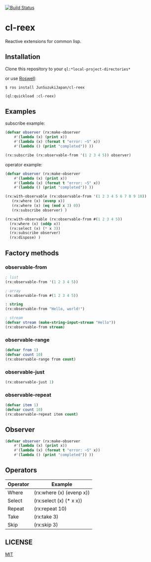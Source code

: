 [![Build Status](https://travis-ci.org/JunSuzukiJapan/cl-reex.svg?branch=master)](https://travis-ci.org/JunSuzukiJapan/cl-reex)
# cl-reex

Reactive extensions for common lisp.

## Installation

Clone this repository to your ```ql:*local-project-directories*```

or use [Roswell](https://github.com/roswell/roswell):

```
$ ros install JunSuzukiJapan/cl-reex
```




```lisp
(ql:quickload :cl-reex)
```

## Examples

subscribe example:

```lisp
(defvar observer (rx:make-observer
	#'(lambda (x) (print x))
	#'(lambda (x) (format t "error: ~S" x))
	#'(lambda () (print "completed")) ))

(rx:subscribe (rx:observable-from '(1 2 3 4 5)) observer)
```


operator example:

```lisp
(defvar observer (rx:make-observer
	#'(lambda (x) (print x))
	#'(lambda (x) (format t "error: ~S" x))
	#'(lambda () (print "completed")) ))

(rx:with-observable (rx:observable-from '(1 2 3 4 5 6 7 8 9 10))
   (rx:where (x) (evenp x))
   (rx:where (x) (eq (mod x 3) 0))
   (rx:subscribe observer) )

(rx:with-observable (rx:observable-from #(1 2 3 4 5))
  (rx:where (x) (oddp x))
  (rx:select (x) (* x 3))
  (rx:subscribe observer)
  (rx:dispose) )
```

## Factory methods

### observable-from

```lisp
; list
(rx:observable-from '(1 2 3 4 5))

; array
(rx:observable-from #(1 2 3 4 5))

: string
(rx:observable-from "Hello, world!")

; stream
(defvar stream (make-string-input-stream "Hello"))
(rx:observable-from stream)
```

### observable-range

```lisp
(defvar from 1)
(defvar count 10)
(rx:observable-range from count)
```

### observable-just

```lisp
(rx:observable-just 1)
```

### observable-repeat

```lisp
(defvar item 1)
(defvar count 10)
(rx:observable-repeat item count)
```

## Observer

```lisp
(defvar observer (rx:make-observer
	#'(lambda (x) (print x))
	#'(lambda (x) (format t "error: ~S" x))
	#'(lambda () (print "completed")) ))
```

## Operators

| Operator | Example |
|----|----|
| Where | (rx:where (x) (evenp x)) |
| Select | (rx:select (x) (* x x)) |
| Repeat | (rx:repeat 10) |
| Take | (rx:take 3) |
| Skip | (rx:skip 3) |


## LICENSE

[MIT](LICENSE)